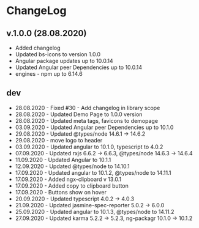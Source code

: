 # ChangeLog

## v.1.0.0 (28.08.2020)

* Added changelog
* Updated bs-icons to version 1.0.0
* Angular package updates up to 10.0.14
* Updated Angular peer Dependencies up to 10.0.14
* engines - npm up to 6.14.6

## dev

* 28.08.2020 - Fixed #30 - Add changelog in library scope
* 28.08.2020 - Updated Demo Page to 1.0.0 version
* 28.08.2020 - Updated meta tags, favicons to demopage
* 03.09.2020 - Updated Angular peer Dependencies up to 10.1.0
* 29.08.2020 - Updated @types/node  14.6.1  →  14.6.2
* 29.08.2020 - move logo to header
* 03.09.2020 - Updated angular to 10.1.0, typescript to 4.0.2
* 07.09.2020 - Updated rxjs 6.6.2  → 6.6.3, @types/node  14.6.3  →  14.6.4
* 11.09.2020 - Updated Angular to 10.1.1
* 12.09.2020 - Updated @types/node to 14.10.1
* 17.09.2020 - Updated angular to 10.1.2, @types/node to 14.11.1
* 17.09.2020 - Added ngx-clipboard v 13.0.1
* 17.09.2020 - Added copy to clipboard button
* 17.09.2020 - Buttons show on hover
* 20.09.2020 - Updated typescript 4.0.2  →  4.0.3
* 21.09.2020 - Updated jasmine-spec-reporter  5.0.2  →  6.0.0
* 25.09.2020 - Updated angular to 10.1.3, @types/node to 14.11.2
* 27.09.2020 - Updated  karma 5.2.2 → 5.2.3, ng-packagr 10.1.0 → 10.1.2
